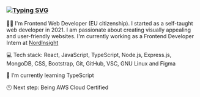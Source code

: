 ### <a href="https://git.io/typing-svg"><img src="https://readme-typing-svg.herokuapp.com?font=Fira+Code&weight=600&duration=4988&pause=1000&color=DA2FAB&background=FF111100&random=false&width=435&lines=Hi%2C+I'm+Micaela" alt="Typing SVG" /></a>

<!--
**mica-ailen/mica-ailen** is a ✨ _special_ ✨ repository because its `README.md` (this file) appears on your GitHub profile.

Here are some ideas to get you started:

- 🔭 I’m currently working on ...
- 
- 👯 I’m looking to collaborate on ...
- 🤔 I’m looking for help with ...
- 💬 Ask me about ...
- 📫 How to reach me: ...
- 😄 Pronouns: ...
- ⚡ Fun fact: ...
-->

🙋🏼 I'm Frontend Web Developer (EU citizenship). I started as a self-taught web developer in 2021. I am passionate about creating visually appealing and user-friendly websites. I'm currently working as a Frontend Developer Intern at <a href="https://nordinsight.com" target="_blank">NordInsight</a>

💻 Tech stack: React, JavaScript, TypeScript, Node.js, Express.js, MongoDB, CSS, Bootstrap, Git, GitHub, VSC, GNU Linux and Figma

🌱 I’m currently learning TypeScript

🕚 Next step: Being AWS Cloud Certified
